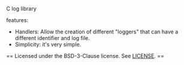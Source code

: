 C log library

features:
- Handlers: Allow the creation of different "loggers" that can have a different identifier and log file.
- Simplicity: it's very simple.

== Licensed under the BSD-3-Clause license. See [LICENSE](LICENSE). ==